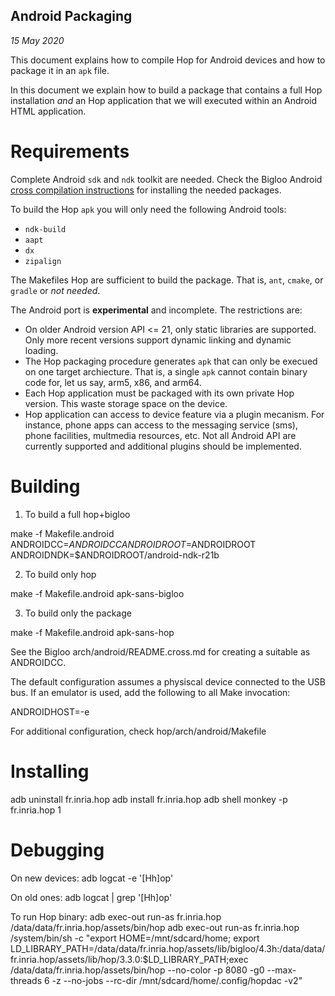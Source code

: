Android Packaging
-----------------

_15 May 2020_


This document explains how to compile Hop for Android devices and how
to package it in an `apk` file.

In this document we explain how to build a package that contains a
full Hop installation _and_ an Hop application that we will executed
within an Android HTML application.


Requirements
============

Complete Android `sdk` and `ndk` toolkit are needed. Check the Bigloo
Android [cross compilation
instructions](http://www-sop.inria.fr/indes/fp/Bigloo/cross.html) for
installing the needed packages.

To build the Hop `apk` you will only need the following Android tools:

  * `ndk-build`
  * `aapt`
  * `dx`
  * `zipalign`
  
The Makefiles Hop are sufficient to build the package. That is, `ant`,
`cmake`, or `gradle` or _not needed_.

The Android port is **experimental** and incomplete. The restrictions
are:

  * On older Android version API <= 21, only static libraries are supported.
 Only more recent versions support dynamic linking and dynamic loading.
  * The Hop packaging procedure generates `apk` that can only be execued
 on one target archiecture. That is, a single `apk` cannot contain binary
 code for, let us say, arm5, x86, and arm64.
  * Each Hop application must be packaged with its own private Hop version.
 This waste storage space on the device.
  * Hop application can access to device feature via a plugin mecanism. For
 instance, phone apps can access to the messaging service (sms), phone 
 facilities, multmedia resources, etc. Not all Android API are currently
 supported and additional plugins should be implemented.



Building
========

  1. To build a full hop+bigloo

  make -f Makefile.android ANDROIDCC=$ANDROIDCC ANDROIDROOT=$ANDROIDROOT ANDROIDNDK=$ANDROIDROOT/android-ndk-r21b

  2. To build only hop

  make -f Makefile.android apk-sans-bigloo

  3. To build only the package

  make -f Makefile.android apk-sans-hop


See the Bigloo arch/android/README.cross.md for creating a suitable as
ANDROIDCC.


The default configuration assumes a physiscal device connected to
the USB bus. If an emulator is used, add the following to all Make invocation:

  ANDROIDHOST=-e

For additional configuration, check hop/arch/android/Makefile


Installing
==========

  adb uninstall fr.inria.hop
  adb install fr.inria.hop
  adb shell monkey -p fr.inria.hop 1


Debugging
=========

On new devices:
  adb logcat -e '[Hh]op'

On old ones:
  adb logcat | grep '[Hh]op'

To run Hop binary:
  adb exec-out run-as fr.inria.hop /data/data/fr.inria.hop/assets/bin/hop
  adb exec-out run-as fr.inria.hop /system/bin/sh -c "export HOME=/mnt/sdcard/home; export LD_LIBRARY_PATH=/data/data/fr.inria.hop/assets/lib/bigloo/4.3h:/data/data/fr.inria.hop/assets/lib/hop/3.3.0:$LD_LIBRARY_PATH;exec /data/data/fr.inria.hop/assets/bin/hop --no-color -p 8080 -g0 --max-threads 6 -z --no-jobs --rc-dir /mnt/sdcard/home/.config/hopdac -v2"


